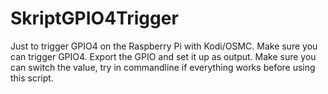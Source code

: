 # SkriptGPIO4Trigger
Just to trigger GPIO4 on the Raspberry Pi with Kodi/OSMC. Make sure you can trigger GPIO4. Export the GPIO and set it up as output. Make sure you can switch the value, try in commandline if everything works before using this script.

